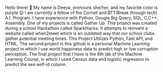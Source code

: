 Hello there!  👋
My name is Deeya, pronouns she/her, and my favorite color is purple 😛
I  am currently a fellow of the Cornell and BTT(Break through tech)  A.I. Program. I have experience with Python, Google Big Query, SQL, C,C++, Assembly. One of my projects is called Gather Up. This project was created during a school Hackathon called SparkHacks. It attempts to reinvent a website called when2meet which is an outdated way that our school clubs gather potential meeting times. This Project Utilizes Python, Fast API, and HTML. The second project in this github is a personal Machine Learning project in which I use world happiness data to predict high or low corruption perception. The final project that I have is the 8th lab of the Machine Learning Course, in which I used Census data and logistic regression to predict the sex-self-id column.



